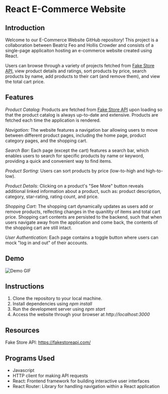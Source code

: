# React E-Commerce Website

## Introduction

Welcome to our E-Commerce Website GitHub repository! This project is a collaboration between Beatriz Feo and Hollis Crowder and consists of a single-page applicaiton hosting an e-commerce website created using React.

Users can browse through a variety of projects fetched from [Fake Store API](https://fakestoreapi.com/), view product details and ratings, sort products by price, search products by name, add products to their cart (and remove them), and view the total cart price.

## Features

_Product Catalog:_ Products are fetched from [Fake Store API](https://fakestoreapi.com/) upon loading so that the product catalog is always up-to-date and extensive. Products are fetched each time the application is rendered.

_Navigation:_ The website features a navigation bar allowing users to move between different product pages, including the home page, product category pages, and the shopping cart.

_Search Bar:_ Each page (except the cart) features a search bar, which enables users to search for specific products by name or keyword, providing a quick and convenient way to find items.

_Product Sorting:_ Users can sort products by price (low-to-high and high-to-low).

_Product Details:_ Clicking on a product's "See More" button reveals additional linked information about a product, such as: product description, category, star-rating, rating count, and price.

_Shopping Cart:_ The shopping cart dynamically updates as users add or remove products, relfecting changes in the quanitity of items and total cart price. Shopping cart contents are persisted to the backend, such that when users navigate away from the application and come back, the contents of the shopping cart are still intact.

_User Authentication:_ Each page contains a toggle button where users can mock "log in and out" of their accounts.

## Demo

![Demo GIF]([link](./my-app/images/E-commerc_GIF.gif)) 

## Instructions

1. Clone the repository to your local machine.
2. Install dependencies using _npm install_
3. Run the development server using _npm start_
4. Access the website through your browser at _http://localhost:3000_

## Resources

Fake Store API: https://fakestoreapi.com/

## Programs Used

- Javascript
- HTTP client for making API requests
- React: Frontend framework for building interactive user interfaces
- React Router: Library for handling navigation within a React application
